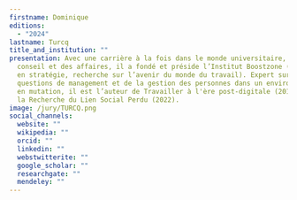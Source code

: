 ```yaml
---
firstname: Dominique
editions:
  - "2024"
lastname: Turcq
title_and_institution: ""
presentation: Avec une carrière à la fois dans le monde universitaire, du
  conseil et des affaires, il a fondé et préside l’Institut Boostzone (conseil
  en stratégie, recherche sur l’avenir du monde du travail). Expert sur les
  questions de management et de la gestion des personnes dans un environnement
  en mutation, il est l’auteur de Travailler à l'ère post-digitale (2019) et A
  la Recherche du Lien Social Perdu (2022).
image: /jury/TURCQ.png
social_channels:
  website: ""
  wikipedia: ""
  orcid: ""
  linkedin: ""
  webstwitterite: ""
  google_scholar: ""
  researchgate: ""
  mendeley: ""
---
```

